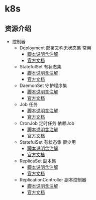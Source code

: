 # k8s

## 资源介绍

- 控制器
  - Deployment 部署又称无状态集 常用
    - [脚本说明含注解](./deployment.yaml)
    - [官方文档](https://kubernetes.io/docs/concepts/workloads/controllers/deployment/)
  - StatefulSet 有状态集
    - [脚本说明含注解](./statefulset.yaml)
    - [官方文档](https://kubernetes.io/docs/concepts/workloads/controllers/statefulset/)
  - DaemonSet 守护程序集
    - [脚本说明含注解](./daemonset.yaml)
    - [官方文档](https://kubernetes.io/docs/concepts/workloads/controllers/daemonset/)
  - Job 任务
    - [脚本说明含注解](./job.yaml)
    - [官方文档](https://kubernetes.io/docs/concepts/workloads/controllers/jobs-run-to-completion/)
  - CronJob 定时任务 依赖Job
    - [脚本说明含注解](./cronjob.yaml)
    - [官方文档](https://kubernetes.io/docs/concepts/workloads/controllers/cron-jobs/)
  - StatefulSet 有状态集 很少用
    - [脚本说明含注解](./deployment.yaml)
    - [官方文档](https://kubernetes.io/docs/concepts/workloads/controllers/deployment/)
  - ReplicaSet 副本集
    - [脚本说明含注解](./deployment.yaml)
    - [官方文档](https://kubernetes.io/docs/concepts/workloads/controllers/deployment/)
  - ReplicationController 副本控制器
    - [脚本说明含注解](./deployment.yaml)
    - [官方文档](https://kubernetes.io/docs/concepts/workloads/controllers/deployment/)
